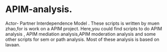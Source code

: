 # APIM-analysis.
Actor- Partner Interdependence Model .
These scripts is written by muen zhao,for is work on a APIM project.
Here,you could find scripts to do APIM analysis , APIM mediation analysis,APIM moderation analysis and some other scripts for sem or path analysis.
Most of these analysis is based on lavaan.

